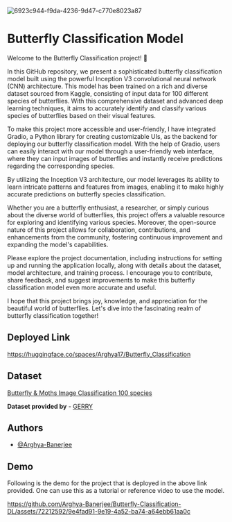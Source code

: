 ![6923c944-f9da-4236-9d47-c770e8023a87](https://github.com/Arghya-Banerjee/Butterfly-Classification-DL/assets/72212592/2f90d67f-b1b5-4484-9b44-aab5a42df55e)

# Butterfly Classification Model

Welcome to the Butterfly Classification project! 🦋

In this GitHub repository, we present a sophisticated butterfly classification model built using the powerful Inception V3 convolutional neural network (CNN) architecture. This model has been trained on a rich and diverse dataset sourced from Kaggle, consisting of input data for 100 different species of butterflies. With this comprehensive dataset and advanced deep learning techniques, it aims to accurately identify and classify various species of butterflies based on their visual features.

To make this project more accessible and user-friendly, I have integrated Gradio, a Python library for creating customizable UIs, as the backend for deploying our butterfly classification model. With the help of Gradio, users can easily interact with our model through a user-friendly web interface, where they can input images of butterflies and instantly receive predictions regarding the corresponding species.

By utilizing the Inception V3 architecture, our model leverages its ability to learn intricate patterns and features from images, enabling it to make highly accurate predictions on butterfly species classification.

Whether you are a butterfly enthusiast, a researcher, or simply curious about the diverse world of butterflies, this project offers a valuable resource for exploring and identifying various species. Moreover, the open-source nature of this project allows for collaboration, contributions, and enhancements from the community, fostering continuous improvement and expanding the model's capabilities.

Please explore the project documentation, including instructions for setting up and running the application locally, along with details about the dataset, model architecture, and training process. I encourage you to contribute, share feedback, and suggest improvements to make this butterfly classification model even more accurate and useful.

I hope that this project brings joy, knowledge, and appreciation for the beautiful world of butterflies. Let's dive into the fascinating realm of butterfly classification together! 

## Deployed Link

https://huggingface.co/spaces/Arghya17/Butterfly_Classification

## Dataset

[Butterfly & Moths Image Classification 100 species](https://www.kaggle.com/datasets/gpiosenka/butterfly-images40-species)

**Dataset provided by** - [GERRY](https://www.kaggle.com/gpiosenka)


## Authors

- [@Arghya-Banerjee](https://www.github.com/Arghya-Banerjee)


## Demo

Following is the demo for the project that is deployed in the above link provided. One can use this as a tutorial or reference video to use the model.

https://github.com/Arghya-Banerjee/Butterfly-Classification-DL/assets/72212592/9e4fad91-9e19-4a52-ba74-a64ebb61aa0c

